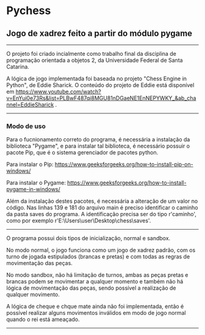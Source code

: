 # Pychess
## Jogo de xadrez feito a partir do módulo pygame

--------------------------------------------------------------------------------------------------------------------------
O projeto foi criado incialmente como trabalho final da disciplina de programação orientada a objetos 2, da Universidade Federal de Santa Catarina. 

A lógica de jogo implementada foi baseada no projeto "Chess Engine in Python", de Eddie Sharick. 
O conteúdo do projeto de Eddie está disponível em https://www.youtube.com/watch?v=EnYui0e73Rs&list=PLBwF487qi8MGU81nDGaeNE1EnNEPYWKY_&ab_channel=EddieSharick .

--------------------------------------------------------------------------------------------------------------------------
### Modo de uso

Para o fucnionamento correto do programa, é necessária a instalação da biblioteca "Pygame", e para instalar tal biblioteca, é necessário possuir o pacote Pip, que é o sistema gerenciador de pacotes python.

Para instalar o Pip: https://www.geeksforgeeks.org/how-to-install-pip-on-windows/

Para instalar o Pygame: https://www.geeksforgeeks.org/how-to-install-pygame-in-windows/

Além da instalação destes pacotes, é necessária a alteração de um valor no código. Nas linhas 139 e 181 do arquivo main é preciso identificar o caminho da pasta saves do programa. A identificação precisa ser do tipo r'caminho', como por exemplo r'E:\Users\user\Desktop\chess\saves'.

--------------------------------------------------------------------------------------------------------------------------
O programa possui dois tipos de inicialização, normal e sandbox. 

No modo normal, o jogo funciona como um jogo de xadrez padrão, com os turno de jogada estipulados (brancas e pretas) e com todas as regras de movimentação das peças.

No modo sandbox, não há limitação de turnos, ambas as peças pretas e brancas podem se movimentar a qualquer momento e também não há lógica de movimentação das peças, sendo possível a realização de qualquer movimento.

A lógica de cheque e chque mate ainda não foi implementada, então é possível realizar alguns movimentos inválidos em modo de jogo normal quando o rei está ameaçado.

--------------------------------------------------------------------------------------------------------------------------
